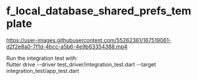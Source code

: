 # f_local_database_shared_prefs_template



https://user-images.githubusercontent.com/55262361/167519061-d2f2e8a0-7f1d-4bcc-a5b6-4e9b63354388.mp4



Run the integration test with:  
flutter drive --driver test_driver/integration_test.dart --target integration_test/app_test.dart


